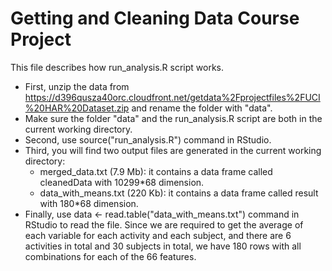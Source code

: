 Getting and Cleaning Data Course Project
========================================
This file describes how run_analysis.R script works.
* First, unzip the data from https://d396qusza40orc.cloudfront.net/getdata%2Fprojectfiles%2FUCI%20HAR%20Dataset.zip and rename the folder with "data".
* Make sure the folder "data" and the run_analysis.R script are both in the current working directory.
* Second, use source("run_analysis.R") command in RStudio. 
* Third, you will find two output files are generated in the current working directory:
  - merged_data.txt (7.9 Mb): it contains a data frame called cleanedData with 10299*68 dimension.
  - data_with_means.txt (220 Kb): it contains a data frame called result with 180*68 dimension.
* Finally, use data <- read.table("data_with_means.txt") command in RStudio to read the file. Since we are required to get the average of each variable for each activity and each subject, and there are 6 activities in total and 30 subjects in total, we have 180 rows with all combinations for each of the 66 features. 
